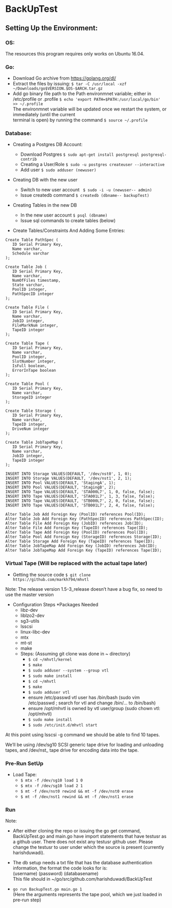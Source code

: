 # BackUpTest

## Setting Up the Environment: 

### OS:
The resources this program requires only works on Ubuntu 16.04.

### Go:
* Download Go archive from https://golang.org/dl/
* Extract the files by issuing:
``` $ tar -C /usr/local -xzf ~/Downloads/go$VERSION.$OS-$ARCH.tar.gz ```
* Add go binary file path to the Path environmnet variable; either in /etc/profile or .profile
``` $ echo 'export PATH=$PATH:/usr/local/go/bin' >> ~/.profile ``` <br />
The environmnet variable will be updated once we restart the system, or immediately (until the current <br />
terminal is open) by running the command
``` $ source ~/.profile ```

### Database:
* Creating a Postgres DB Account:
  * Download Postgres
  ``` $ sudo apt-get install postgresql postgresql-contrib ```
  * Creating a User/Role
  ``` $ sudo -u postgres createuser --interactive ```
  * Add user
  ``` $ sudo adduser (newuser) ```
* Creating DB with the new user
  * Switch to new user account
   ``` $ sudo -i -u (newuser-- admin)```
  * Issue createdb command
  ```$ createdb (dbname-- backupTest)```
* Creating Tables in the new DB
  * In the new user account
  ```$ psql (dbname) ```
  * Issue sql commands to create tables (below)

* Create Tables/Constraints And Adding Some Entries:
 ```
Create Table PathSpec (
	ID Serial Primary Key,
	Name varchar,
	Schedule varchar
);

Create Table Job (
	ID Serial Primary Key,
	Name varchar,
	NumOfFiles timestamp,
	State varchar,
	PoolID integer,
	PathSpecID integer
);

Create Table File (
	ID Serial Primary Key,
	Name varchar,
	JobID integer,
	FileMarkNum integer,
	TapeID integer
);

Create Table Tape (
	ID Serial Primary Key,
	Name varchar,
	PoolID integer,
	SlotNumber integer,
	IsFull boolean,
	ErrorInTape boolean
);

Create Table Pool (
	ID Serial Primary Key,
	Name varchar,
	StorageID integer
);

Create Table Storage (
	ID Serial Primary Key,
	Name varchar,
	TapeID integer,
	DriveNum integer
);

Create Table JobTapeMap (
	ID Serial Primary Key,
	Name varchar,
	JobID integer,
	TapeID integer
);

INSERT INTO Storage VALUES(DEFAULT, '/dev/nst0', 1, 0);
INSERT INTO Storage VALUES(DEFAULT, '/dev/nst1', 2, 1);
INSERT INTO Pool VALUES(DEFAULT, 'StagingA', 1);
INSERT INTO Pool VALUES(DEFAULT, 'StagingB', 2);
INSERT INTO Tape VALUES(DEFAULT, 'STA000L7', 1, 0, false, false);
INSERT INTO Tape VALUES(DEFAULT, 'STA001L7', 1, 3, false, false);
INSERT INTO Tape VALUES(DEFAULT, 'STB000L7', 2, 0, false, false);
INSERT INTO Tape VALUES(DEFAULT, 'STB001L7', 2, 4, false, false);

Alter Table Job Add Foreign Key (PoolID) references Pool(ID);
Alter Table Job Add Foreign Key (PathSpecID) references PathSpec(ID);
Alter Table File Add Foreign Key (JobID) references Job(ID);
Alter Table File Add Foreign Key (TapeID) references Tape(ID);
Alter Table Tape Add Foreign Key (PoolID) references Pool(ID);
Alter Table Pool Add Foreign Key (StorageID) references Storage(ID);
Alter Table Storage Add Foreign Key (TapeID) references Tape(ID);
Alter Table JobTapeMap Add Foreign Key (JobID) references Job(ID);
Alter Table JobTapeMap Add Foreign Key (TapeID) references Tape(ID);
```

### Virtual Tape (Will be replaced with the actual tape later)
* Getting the source code
``` $ git clone https://github.com/markh794/mhvtl ```

Note: The release version 1.5-3_release doesn’t have a bug fix, so need to use the master version
* Configuration Steps
  *Packages Needed
    * libz-dev
    * liblzo2-dev
    * sg3-utils
    * lsscsi
    * linux-libc-dev
    * mtx
    * mt-st
    * make
  * Steps: (Assuming git clone was done in ~ directory)
    * ``` $ cd ~/mhvtl/kernel ```
    * ``` $ make ```
    * ``` $ sudo adduser --system --group vtl ```
    * ``` $ sudo make install ```
    * ``` $ cd ~/mhvtl ```
    * ``` $ make ```
    * ``` $ sudo adduser vtl ```
    * ensure /etc/passwd vtl user has /bin/bash (sudo vim /etc/passwd ; search for vtl and change /bin/... to /bin/bash)
    * ensure /opt/mhvtl is owned by vtl user/group (sudo chown vtl: /opt/mhvtl)
    * ``` $ sudo make install ```
    * ``` $ sudo /etc/init.d/mhvtl start ``` 
    
At this point using lsscsi -g command we should be able to find 10 tapes. <br />


We’ll be using /dev/sg10 SCSI generic tape drive for loading and unloading tapes, and /dev/nst_ tape drive for encoding data into the tape. 

### Pre-Run SetUp
* Load Tape:
  * ``` $ mtx -f /dev/sg10 load 1 0 ```
  * ```$ mtx -f /dev/sg10 load 2 1 ```
  * ```$ mt -f /dev/nst0 rewind && mt -f /dev/nst0 erase ```
  * ```$ mt -f /dev/nst1 rewind && mt -f /dev/nst1 erase ```

### Run 

Note:
  * After either cloning the repo or issuing the go get command, BackUpTest.go and main.go have import statements that have testusr as a github user. There does not exist any testusr github user. Please change the testusr to user under which the source is present (currently harishduwadi).
  * The db setup needs a txt file that has the database authentication information, the format the code looks for is: <br />
  	(username) (password) (databasename) <br />
    This file should in ~/go/src/github.com/harishduwadi/BackUpTest

  * ``` go run BackupTest.go main.go 1 ``` <br />
(Here the arguments represents the tape pool, which we just loaded in pre-run step)

